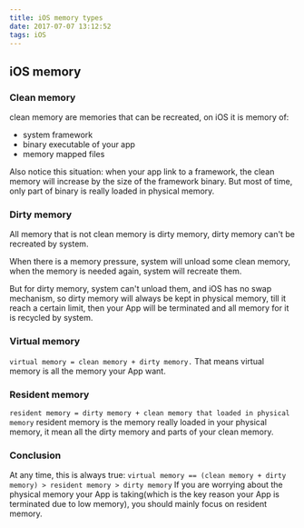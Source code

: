 ```yaml
---
title: iOS memory types
date: 2017-07-07 13:12:52
tags: iOS
---
```

## iOS memory

### Clean memory
clean memory are memories that can be recreated, on iOS it is memory of:

- system framework
- binary executable of your app
- memory mapped files   

Also notice this situation: when your app link to a framework, the clean memory will increase by the size of the framework binary. But most of time, only part of binary is really loaded in physical memory.

### Dirty memory
All memory that is not clean memory is dirty memory, dirty memory can't be recreated by system.

When there is a memory pressure, system will unload some clean memory, when the memory is needed again, system will recreate them.

But for dirty memory, system can't unload them, and iOS has no swap mechanism, so dirty memory will always be kept in physical memory, till it reach a certain limit, then your App will be terminated and all memory for it is recycled by system.

### Virtual memory
`virtual memory = clean memory + dirty memory.`
That means virtual memory is all the memory your App want.

### Resident memory
`resident memory = dirty memory + clean memory that loaded in physical memory`
resident memory is the memory really loaded in your physical memory, it mean all the dirty memory and parts of your clean memory.

### Conclusion
At any time, this is always true:
`virtual memory == (clean memory + dirty memory) > resident memory > dirty memory`
If you are worrying about the physical memory your App is taking(which is the key reason your App is terminated due to low memory), you should mainly focus on resident memory.
